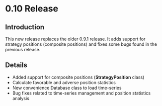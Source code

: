 # 0.10 Release #

## Introduction ##

This new release replaces the older 0.9.1 release. It adds support for strategy positions (composite positions) and fixes some bugs found in the previous release.


## Details ##

  * Added support for composite positions (**StrategyPosition** class)
  * Calculate favorable and adverse position statistics
  * New convenience Database class to load time-series
  * Bug fixes related to time-series management and position statistics analysis